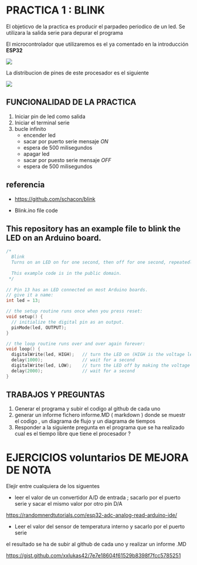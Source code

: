 # PRACTICA 1  :  BLINK

El objeticvo de la practica es producir el parpadeo periodico de un led. 
Se utilizara la salida serie  para depurar  el programa 

El microcontrolador que utilizaremos es el ya comentado en la introducción  **ESP32**

![](https://i2.wp.com/roboticx.ps/wp-content/uploads/2019/03/NodeMCU-esp32-04.jpg?fit=600%2C600&ssl=1)



La distribucion de pines de este procesador  es el siguiente 

![](https://i0.wp.com/roboticx.ps/wp-content/uploads/2019/03/ESP32-DOIT-DEVKIT-V1-Pinout-30-GPIOs.jpg?resize=966%2C574&ssl=1)


## FUNCIONALIDAD DE LA PRACTICA

1. Iniciar pin de led como salida 
2. Iniciar el terminal serie 
3. bucle infinito 
    * encender led
    * sacar por puerto serie mensaje *ON*  
    * espera de 500 milisegundos
    * apagar led 
    * sacar por puesto serie mensaje *OFF*
    * espera de 500 milisegundos
  
## referencia

* https://github.com/schacon/blink

* Blink.ino file code

## This repository has an example file to blink the LED on an Arduino board. ##

```c++
/*
  Blink
  Turns on an LED on for one second, then off for one second, repeatedly.
 
  This example code is in the public domain.
 */
 
// Pin 13 has an LED connected on most Arduino boards.
// give it a name:
int led = 13;

// the setup routine runs once when you press reset:
void setup() {                
  // initialize the digital pin as an output.
  pinMode(led, OUTPUT);     
}

// the loop routine runs over and over again forever:
void loop() {
  digitalWrite(led, HIGH);   // turn the LED on (HIGH is the voltage level)
  delay(1000);               // wait for a second
  digitalWrite(led, LOW);    // turn the LED off by making the voltage LOW
  delay(2000);               // wait for a second
}
```

## TRABAJOS Y PREGUNTAS 

1. Generar el programa  y subir el codigo  al github de cada uno 
2. generar un informe fichero  informe.MD ( markdown  ) donde se muestr el codigo  , un diagrama de flujo y un diagrama de tiempos 
3. Responder a la siguiente pregunta en el programa que se ha realizado cual es el tiempo libre que tiene el procesador ?


# EJERCICIOS voluntarios  DE MEJORA DE NOTA

Elejir entre cualquiera de los siguentes 

* leer el valor de un convertidor  A/D  de entrada ; sacarlo por el puerto serie  y sacar el mismo valor  por otro pin  D/A

https://randomnerdtutorials.com/esp32-adc-analog-read-arduino-ide/

* Leer el valor del sensor de temperatura interno y sacarlo por el puerto serie 

el resultado se ha de subir al github de cada uno y realizar un informe .MD 

https://gist.github.com/xxlukas42/7e7e18604f61529b8398f7fcc5785251
